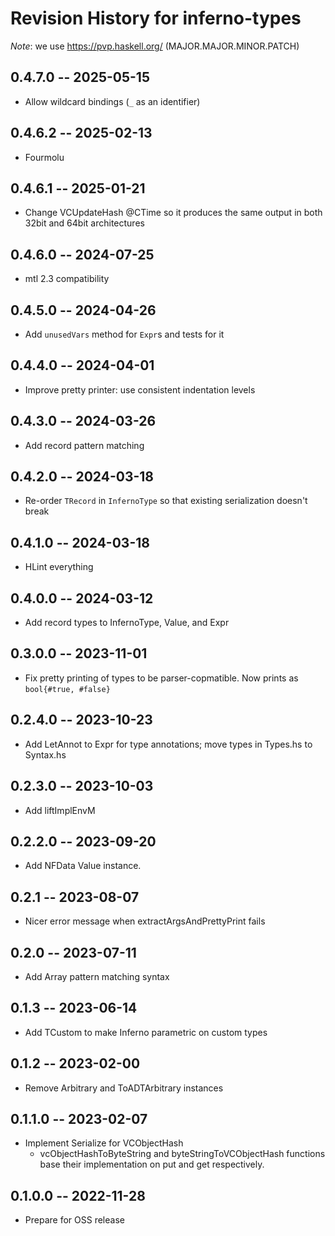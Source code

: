 # Revision History for inferno-types
*Note*: we use https://pvp.haskell.org/ (MAJOR.MAJOR.MINOR.PATCH)

## 0.4.7.0 -- 2025-05-15
* Allow wildcard bindings (`_` as an identifier)

## 0.4.6.2 -- 2025-02-13
* Fourmolu

## 0.4.6.1 -- 2025-01-21
* Change VCUpdateHash @CTime so it produces the same output in both 32bit and
  64bit architectures

## 0.4.6.0 -- 2024-07-25
* mtl 2.3 compatibility

## 0.4.5.0 -- 2024-04-26
* Add `unusedVars` method for `Expr`s and tests for it

## 0.4.4.0 -- 2024-04-01
* Improve pretty printer: use consistent indentation levels

## 0.4.3.0 -- 2024-03-26
* Add record pattern matching

## 0.4.2.0 -- 2024-03-18
* Re-order `TRecord` in `InfernoType` so that existing serialization doesn't break

## 0.4.1.0 -- 2024-03-18
* HLint everything

## 0.4.0.0 -- 2024-03-12
* Add record types to InfernoType, Value, and Expr

## 0.3.0.0 -- 2023-11-01
* Fix pretty printing of types to be parser-copmatible. Now prints as `bool{#true, #false}`

## 0.2.4.0 -- 2023-10-23
* Add LetAnnot to Expr for type annotations; move types in Types.hs to Syntax.hs

## 0.2.3.0 -- 2023-10-03
* Add liftImplEnvM

## 0.2.2.0 -- 2023-09-20
* Add NFData Value instance.

## 0.2.1 -- 2023-08-07
* Nicer error message when extractArgsAndPrettyPrint fails

## 0.2.0 -- 2023-07-11
* Add Array pattern matching syntax

## 0.1.3 -- 2023-06-14
* Add TCustom to make Inferno parametric on custom types

## 0.1.2 -- 2023-02-00
* Remove Arbitrary and ToADTArbitrary instances

## 0.1.1.0 -- 2023-02-07
* Implement Serialize for VCObjectHash 
  * vcObjectHashToByteString and byteStringToVCObjectHash functions base their implementation on put and get respectively.

## 0.1.0.0 -- 2022-11-28
* Prepare for OSS release
